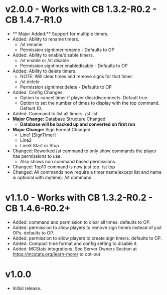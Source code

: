 # v2.0.0 - Works with CB 1.3.2-R0.2 - CB 1.4.7-R1.0
- ** Major Added:** Support for multiple timers.
- Added: Ability to rename timers.
    - /st rename <oldName> <newName>
    - Permission signtimer.rename - Defaults to OP
- Added: Ability to enable/disable timers.
    - /st enable <timerName> or /st disable <timerName> 
    - Permission signtimer.enabledisable - Defaults to OP
- Added: Ability to delete timers.
    - NOTE: Will clear times and remove signs for that timer.
    - /st delete <timerName> 
    - Permission signtimer.delete - Defaults to OP
- Added: Config Changes:
    - Option to cancel timer if player dies/disconnects. Default true.
    - Option to set the number of times to display with the top command. Default 10.
- Added: Command to list all timers. /st list
- **Major Change:** Database Structure Changed
    - **Database will be backed up and converted on first run**
- **Major Change:** Sign Format Changed
    - Line1 [SignTimer] 
    - Line2 <TimerName>
    - Line3 Start or Stop
- Changed: Reworked /st command to only show commands the player has permissions to use.
    - Also shows non command based permissions.
- Changed: Top10 command is now just top. /st top <timer name>
- Changed: All commands now require a timer name(except list and name is optional with mytime). /st command <timername>


# v1.1.0 - Works with CB 1.3.2-R0.2 - CB 1.4.6-R0.2+
- Added: command and permission to clear all times. defaults to OP.
- Added: permission to allow players to remove sign timers instead of just OPs. defaults to OP.
- Added: permission to allow players to create sign timers. defaults to OP.
- Added: Compact time format and config setting to disable it.
- Added: MCStats integrations. See Server Owners Section at https://mcstats.org/learn-more/ to opt-out
 
# v1.0.0
- Initial release.